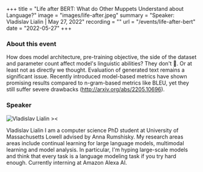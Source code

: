 +++ 
title = "Life after BERT: What do Other Muppets Understand about Language?"
image = "images/life-after.jpeg" 
summary = "Speaker: Vladislav Lialin | May 27, 2022" 
recording = "" 
url = "/events/life-after-bert" 
date = "2022-05-27" 
+++

<!--more-->


### About this event

How does model architecture, pre-training objective, the side of the dataset and parameter count affect model's linguistic abilities? They don't 🤯. Or at least not as directly we thought.
Evaluation of generated text remains a significant issue. Recently introduced model-based metrics have shown promising results compared to n-gram-based metrics like BLEU, yet they still suffer severe drawbacks (http://arxiv.org/abs/2205.10696).


### Speaker

![Vladislav Lialin ><](/images/vlad.jpg)

Vladislav Lialin
I am a computer science PhD student at University of Massachusetts Lowell advised by Anna Rumshisky. My research areas areas include continual learning for large language models, multimodal learning and model analysis. In particular, I'm hyping large-scale models and think that every task is a language modeling task if you try hard enough. Currently interning at Amazon Alexa AI.